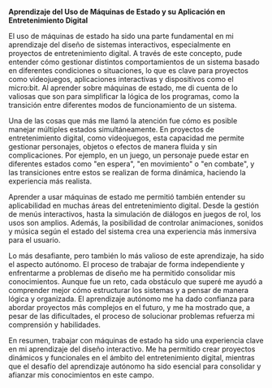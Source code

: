 **Aprendizaje del Uso de Máquinas de Estado y su Aplicación en Entretenimiento Digital**

El uso de máquinas de estado ha sido una parte fundamental en mi aprendizaje del diseño de sistemas interactivos, especialmente en proyectos de entretenimiento digital. A través de este concepto, pude entender cómo gestionar distintos comportamientos de un sistema basado en diferentes condiciones o situaciones, lo que es clave para proyectos como videojuegos, aplicaciones interactivas y dispositivos como el micro:bit. Al aprender sobre máquinas de estado, me di cuenta de lo valiosas que son para simplificar la lógica de los programas, como la transición entre diferentes modos de funcionamiento de un sistema.

Una de las cosas que más me llamó la atención fue cómo es posible manejar múltiples estados simultáneamente. En proyectos de entretenimiento digital, como videojuegos, esta capacidad me permite gestionar personajes, objetos o efectos de manera fluida y sin complicaciones. Por ejemplo, en un juego, un personaje puede estar en diferentes estados como "en espera", "en movimiento" o "en combate", y las transiciones entre estos se realizan de forma dinámica, haciendo la experiencia más realista.

Aprender a usar máquinas de estado me permitió también entender su aplicabilidad en muchas áreas del entretenimiento digital. Desde la gestión de menús interactivos, hasta la simulación de diálogos en juegos de rol, los usos son amplios. Además, la posibilidad de controlar animaciones, sonidos y música según el estado del sistema crea una experiencia más inmersiva para el usuario.

Lo más desafiante, pero también lo más valioso de este aprendizaje, ha sido el aspecto autónomo. El proceso de trabajar de forma independiente y enfrentarme a problemas de diseño me ha permitido consolidar mis conocimientos. Aunque fue un reto, cada obstáculo que superé me ayudó a comprender mejor cómo estructurar los sistemas y a pensar de manera lógica y organizada. El aprendizaje autónomo me ha dado confianza para abordar proyectos más complejos en el futuro, y me ha mostrado que, a pesar de las dificultades, el proceso de solucionar problemas refuerza mi comprensión y habilidades.

En resumen, trabajar con máquinas de estado ha sido una experiencia clave en mi aprendizaje del diseño interactivo. Me ha permitido crear proyectos dinámicos y funcionales en el ámbito del entretenimiento digital, mientras que el desafío del aprendizaje autónomo ha sido esencial para consolidar y afianzar mis conocimientos en este campo.
